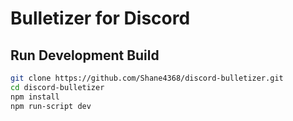# Bulletizer for Discord

## Run Development Build

```bash
git clone https://github.com/Shane4368/discord-bulletizer.git
cd discord-bulletizer
npm install
npm run-script dev
```